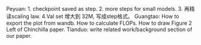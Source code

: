 Peyuan: 1. checkpoint saved as step. 2. more steps for small models. 3. 再精读scaling law. 4.Val set 增大到 32M, 写成step格式。
Guangtao: How to export the plot from wandb. How to calculate FLOPs. How to draw  Figure 2 Left of Chinchilla paper. 
Tianduo: write related work/background section of our paper. 
